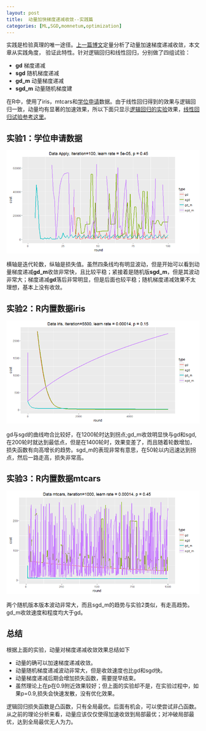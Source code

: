```yaml
---
layout: post
title:  动量加快梯度递减收敛--实践篇
categories: [ML,SGD,momnetum,optimization]
---
```


实践是检验真理的唯一途径。[上一篇博文](http://bourneli.github.io/ml/sgd/momnetum/optimization/2017/04/29/momentum-sgd-theory.html)定量分析了动量加速梯度递减收敛，本文章从实践角度， 验证此特性。针对逻辑回归和线性回归，分别做了四组试验：

* **gd** 梯度递减
* **sgd** 随机梯度递减
* **gd_m** 动量梯度递减
* **sgd_m** 动量随机梯度建

在R中，使用了iris，mtcars和[学位申请](http://www.ats.ucla.edu/stat/data/binary.csv)数据。由于线性回归得到的效果与逻辑回归一致，动量均有显著的加速效果，所以下面只显示[逻辑回归的实验](https://github.com/bourneli/data-mining-papers/blob/master/Optimizing-Gradient-Descent/gd-opt/sgd-logistic-regression.R)效果，[线性回归试验参考这里](https://github.com/bourneli/data-mining-papers/blob/master/Optimizing-Gradient-Descent/gd-opt/sgd-linear-gression.R)。


## 实验1：学位申请数据

<div align='center'>
  <img src='/img/momentum_curve_apply.png'/>
</div>

横轴是迭代轮数，纵轴是损失值。虽然四条线均有明显波动，但是开始可以看到动量梯度递减**gd_m**收敛非常快，且比较平稳；紧接着是随机版**sgd_m**，但是其波动非常大；梯度递减**gd**落后非常明显，但是后面也较平稳；随机梯度递减效果不太理想，基本上没有收敛。

## 实验2：R内置数据iris

<div align='center'>
  <img src='/img/momentum_curve_iris.png'/>
</div>

gd与sgd的曲线吻合比较好，在1200轮时达到拐点;gd_m收敛明显快与gd和sgd,在200轮时就达到最低点，但是在1400轮时，效果变差了，而且随着轮数增加，损失函数有向高增长的趋势。sgd_m的表现非常有意思，在50轮以内迅速达到拐点，然后一路走高，损失非常高。

## 实验3：R内置数据mtcars

<div align='center'>
  <img src='/img/momentum_curve_mtcars.png'/>
</div>

两个随机版本版本波动非常大，而且sgd_m的趋势与实验2类似，有走高趋势。gd_m收敛速度和程度均大于gd。


## 总结

根据上面的实验，动量对梯度递减收敛效果总结如下

* 动量的确可以加速梯度递减收敛。
* 动量随机梯度递减波动非常大，但是收敛速度也比gd和sgd快。
* 动量梯度递减后期会增加损失函数，需要提早结束。
* 虽然理论上在p在0.9附近效果较好；但上面的实验却不是，在实验过程中，如果p=0.9,损失会快速发散，没有优化效果。

逻辑回归损失函数是凸函数，只有全局最优。后面有机会，可以使尝试非凸函数。从之前的理论分析来看，动量应该仅仅使得加速收敛到局部最优；对冲破局部最优，达到全局最优无人为力。
